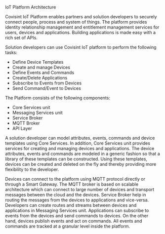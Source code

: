 IoT Platform Architecture

Covisint IoT Platform enables partners and solution developers to securely connect people, process and system of things. The platform provides identity relationship management and entitlement management services for users, devices and applications. Building applications is made easy with a rich set of APIs.

Solution developers can use Covisint IoT platform to perform the following tasks:
* Define Device Templates
* Create and manage Devices
* Define Events and Commands
* Create/Delete Applications
* Subscribe to Events from Devices
* Send Command/Event to Devices


The Platform consists of the following components:
* Core Services unit
* Messaging Services unit
* Service Broker
* MQTT Broker
* API Layer

A solution developer can model attributes, events, commands and device templates using Core Services. In addition, Core Services unit provides services for creating and managing devices and applications. The device attributes, events and commands are modeled in a generic fashion so that a library of these templates can be constructed. Using these templates, devices can be created and deleted on the fly and thereby providing more flexibility to the developer.

Devices can connect to the platform using MQTT protocol directly or through a Smart Gateway. The MQTT broker is based on scalable architecture which can connect to large number of devices and transport messages between the cloud and the devices. Service Broker help in routing the messages from the devices to applications and vice-versa. Developers can create routes and streams between devices and applications in Messaging Services unit. Applications can subscribe to events from the devices and send commands to devices. On the other hand, devices publish events and act on commands. All events and commands are tracked at a granular level inside the platform.
